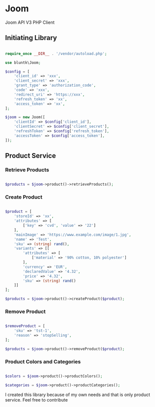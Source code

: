 # Joom
Joom API V3 PHP Client

## Initiating Library


```php

require_once __DIR__ . '/vendor/autoload.php';

use bluntk\Joom;

$config = [
    'client_id' => 'xxx',
    'client_secret' => 'xxx',
    'grant_type' => 'authorization_code',
    'code' => 'xxx',
    'redirect_uri' => 'https://xxx',
    'refresh_token' => 'xx',
    'access_token' => 'xx',
];

$joom = new Joom([
    'clientId' => $config['client_id'],
    'clientSecret' => $config['client_secret'],
    'refreshToken' => $config['refresh_token'],
    'accessToken' => $config['access_token'],
]);

```

## Product Service

### Retrieve Products
```php

$products = $joom->product()->retrieveProducts();

```

### Create Product
```php

$product = [
    'storeId' => 'xx',
    'attributes' => [
        ['key' => 'cvd', 'value' => '22']
    ],
    'mainImage' => 'https://www.example.com/image/1.jpg',
    'name' => 'Test',
    'sku' => (string) rand(),
    'variants' => [[
        'attributes' => [
            ['material' => '90% cotton, 10% polyester']
        ],
        'currency' => 'EUR',
        'declaredValue' => '4.32',
        'price' => '4.32',
        'sku' => (string) rand()
    ]]
];

$products = $joom->product()->createProduct($product);

```

### Remove Product
```php

$removeProduct = [
    'sku' => 'tst-1',
    'reason' => 'stopSelling',
];

$products = $joom->product()->removeProduct($product);

```

### Product Colors and Categories

```php

$colors = $joom->product()->productColors();

$categories = $joom->product()->productCategories();

```

I created this library because of my own needs and that is only product service. Feel free to contribute
